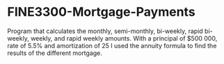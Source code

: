 # FINE3300-Mortgage-Payments
Program that calculates the monthly, semi-monthly, bi-weekly, rapid bi-weekly, weekly, and rapid weekly amounts. With a principal of $500 000, rate of 5.5% and amortization of 25 I used the annuity formula to find the results of the different mortgage.
